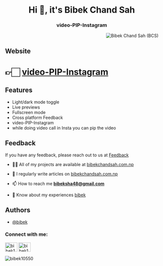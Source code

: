 <h1 align="center">Hi 👋, it's Bibek Chand Sah </h1>
<h3 align="center">video-PIP-Instagram</h3>

<!-- Profile View Count -->
<p align="right"> <img src="https://komarev.com/ghpvc/?username=bibek10550video-PIP-Instagram&label=Profile%20views&color=0e75b6&style=flat" alt="Bibek Chand Sah (BCS)" /> </p>

## Website
<h1>👉🏻 <a href="https://bibek10550.github.io/video-PIP-Instagram/">video-PIP-Instagram</a></h1>

## Features
- Light/dark mode toggle
- Live previews
- Fullscreen mode
- Cross platform Feedback
- video-PIP-Instagram
- while doing video call in Insta you can pip the video


## Feedback
If you have any feedback, please reach out to us at <a href="https://bibek10550.github.io/bibek10550/feedback.html">Feedback</a>


- 👨‍💻 All of my projects are available at [bibekchandsah.com.np](https://bibek10550.github.io/bibek10550)

- 📝 I regularly write articles on [bibekchandsah.com.np](https://bibek10550.github.io/bibek10550)

- 📫 How to reach me **bibeksha48@gmail.com**

- 📄 Know about my experiences [bibek](https://bibek10550.github.io/bibek)

## Authors

- [@bibek](https://www.github.com/bibek10550)

<h3 align="left">Connect with me:</h3>
<p align="left">
<a href="https://fb.com/bibek1432" target="blank"><img align="center" src="https://raw.githubusercontent.com/rahuldkjain/github-profile-readme-generator/master/src/images/icons/Social/facebook.svg" alt="bibek1432" height="30" width="40" /></a>
<a href="https://instagram.com/bibek1432" target="blank"><img align="center" src="https://raw.githubusercontent.com/rahuldkjain/github-profile-readme-generator/master/src/images/icons/Social/instagram.svg" alt="bibek1432" height="30" width="40" /></a>
</p>




<p><img align="center" src="https://github-readme-streak-stats.herokuapp.com/?user=bibek10550&" alt="bibek10550" /></p>
